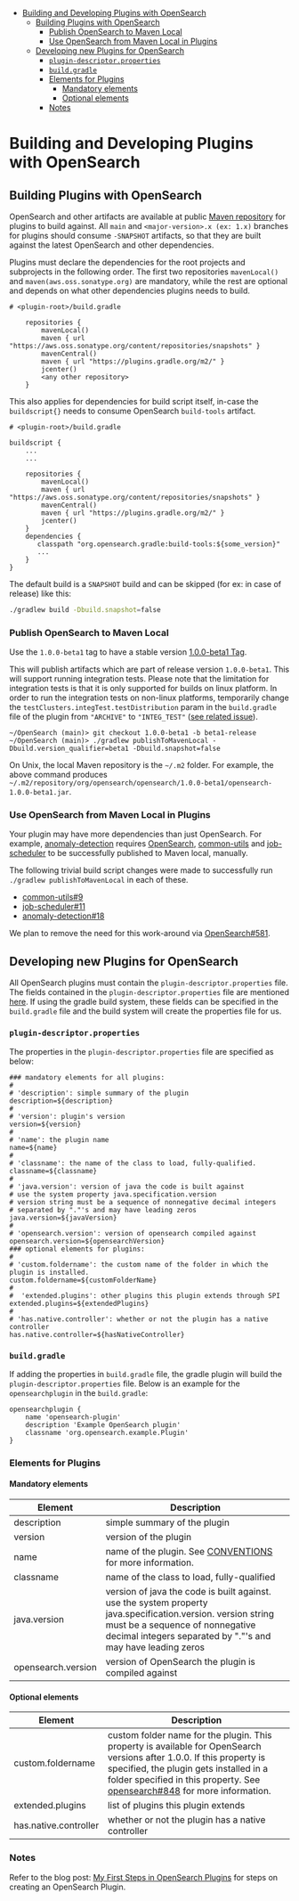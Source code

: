 - [Building and Developing Plugins with OpenSearch](#building-and-developing-plugins-with-opensearch)
  - [Building Plugins with OpenSearch](#building-plugins-with-opensearch)
    - [Publish OpenSearch to Maven Local](#publish-opensearch-to-maven-local)
    - [Use OpenSearch from Maven Local in Plugins](#use-opensearch-from-maven-local-in-plugins)
  - [Developing new Plugins for OpenSearch](#developing-new-plugins-for-opensearch)
    - [`plugin-descriptor.properties`](#plugin-descriptorproperties)
    - [`build.gradle`](#buildgradle)
    - [Elements for Plugins](#elements-for-plugins)
      - [Mandatory elements](#mandatory-elements)
      - [Optional elements](#optional-elements)
    - [Notes](#notes)


# Building and Developing Plugins with OpenSearch

## Building Plugins with OpenSearch

OpenSearch and other artifacts are available at public [Maven repository](https://aws.oss.sonatype.org/content/repositories/) for plugins to build against. All `main` and `<major-version>.x (ex: 1.x)` branches for plugins should consume `-SNAPSHOT` artifacts, so that they are built against the latest OpenSearch and other dependencies.

Plugins must declare the dependencies for the root projects and subprojects in the following order. The first two repositories `mavenLocal()` and `maven(aws.oss.sonatype.org)` are mandatory, while the rest are optional and depends on what other dependencies plugins needs to build.

```
# <plugin-root>/build.gradle

    repositories {
        mavenLocal()
        maven { url "https://aws.oss.sonatype.org/content/repositories/snapshots" }
        mavenCentral()
        maven { url "https://plugins.gradle.org/m2/" }
        jcenter()
        <any other repository>
    }

```

This also applies for dependencies for build script itself, in-case the `buildscript{}` needs to consume OpenSearch `build-tools` artifact.

```
# <plugin-root>/build.gradle

buildscript {
    ...
    ...
    
    repositories {
        mavenLocal()
        maven { url "https://aws.oss.sonatype.org/content/repositories/snapshots" }
        mavenCentral()
        maven { url "https://plugins.gradle.org/m2/" }
        jcenter()
    }
    dependencies {
       classpath "org.opensearch.gradle:build-tools:${some_version}"
       ...
    }
}
```

The default build is a `SNAPSHOT` build and can be skipped (for ex: in case of release) like this:

```bash
./gradlew build -Dbuild.snapshot=false
```

### Publish OpenSearch to Maven Local

Use the `1.0.0-beta1` tag to have a stable version [1.0.0-beta1 Tag](https://github.com/opensearch-project/OpenSearch/releases/tag/1.0.0-beta1).

This will publish artifacts which are part of release version `1.0.0-beta1`.
This will support running integration tests. Please note that the limitation for integration tests is that it is only supported for builds on linux platform.
In order to run the integration tests on non-linux platforms, temporarily change the `testClusters.integTest.testDistribution` param in the `build.gradle` file of the plugin from `"ARCHIVE"` to `"INTEG_TEST"` ([see related issue](https://github.com/opensearch-project/opensearch-plugins/issues/40)).

```
~/OpenSearch (main)> git checkout 1.0.0-beta1 -b beta1-release
~/OpenSearch (main)> ./gradlew publishToMavenLocal -Dbuild.version_qualifier=beta1 -Dbuild.snapshot=false
```

On Unix, the local Maven repository is the `~/.m2` folder. For example, the above command produces `~/.m2/repository/org/opensearch/opensearch/1.0.0-beta1/opensearch-1.0.0-beta1.jar`.

### Use OpenSearch from Maven Local in Plugins

Your plugin may have more dependencies than just OpenSearch. For example, [anomaly-detection](https://github.com/opensearch-project/anomaly-detection) requires [OpenSearch](https://github.com/opensearch-project/OpenSearch), [common-utils](https://github.com/opensearch-project/common-utils) and [job-scheduler](https://github.com/opensearch-project/job-scheduler) to be successfully published to Maven local, manually. 

The following trivial build script changes were made to successfully run `./gradlew publishToMavenLocal` in each of these.

* [common-utils#9](https://github.com/opensearch-project/common-utils/pull/9)
* [job-scheduler#11](https://github.com/opensearch-project/job-scheduler/pull/11)
* [anomaly-detection#18](https://github.com/opensearch-project/anomaly-detection/pull/18)

We plan to remove the need for this work-around via [OpenSearch#581](https://github.com/opensearch-project/OpenSearch/issues/581).

## Developing new Plugins for OpenSearch

All OpenSearch plugins must contain the `plugin-descriptor.properties` file. The fields contained in the `plugin-descriptor.properties` file are mentioned [here](https://github.com/opensearch-project/OpenSearch/blob/main/buildSrc/src/main/resources/plugin-descriptor.properties). If using the gradle build system, these fields can be specified in the `build.gradle` file and the build system will create the properties file for us.

### `plugin-descriptor.properties`

The properties in the `plugin-descriptor.properties` file are specified as below:

```
### mandatory elements for all plugins:
#
# 'description': simple summary of the plugin
description=${description}
#
# 'version': plugin's version
version=${version}
#
# 'name': the plugin name
name=${name}
#
# 'classname': the name of the class to load, fully-qualified.
classname=${classname}
#
# 'java.version': version of java the code is built against
# use the system property java.specification.version
# version string must be a sequence of nonnegative decimal integers
# separated by "."'s and may have leading zeros
java.version=${javaVersion}
#
# 'opensearch.version': version of opensearch compiled against
opensearch.version=${opensearchVersion}
### optional elements for plugins:
#
# 'custom.foldername': the custom name of the folder in which the plugin is installed.
custom.foldername=${customFolderName}
#
#  'extended.plugins': other plugins this plugin extends through SPI
extended.plugins=${extendedPlugins}
#
# 'has.native.controller': whether or not the plugin has a native controller
has.native.controller=${hasNativeController}
```

### `build.gradle`

If adding the properties in `build.gradle` file, the gradle plugin will build the `plugin-descriptor.properties` file. Below is an example for the `opensearchplugin` in the `build.gradle`:

```
opensearchplugin {
    name 'opensearch-plugin'
    description 'Example OpenSearch plugin'
    classname 'org.opensearch.example.Plugin'
}
```

### Elements for Plugins

#### Mandatory elements

| Element | Description |
| --- | --- |
| description | simple summary of the plugin |
| version | version of the plugin |
| name | name of the plugin. See [CONVENTIONS](./CONVENTIONS.md#plugin-naming-conventions) for more information. |
| classname | name of the class to load, fully-qualified |
| java.version | version of java the code is built against. use the system property java.specification.version. version string must be a sequence of nonnegative decimal integers separated by "."'s and may have leading zeros |
| opensearch.version | version of OpenSearch the plugin is compiled against |

#### Optional elements

| Element | Description |
| --- | --- |
| custom.foldername | custom folder name for the plugin. This property is available for OpenSearch versions after 1.0.0. If this property is specified, the plugin gets installed in a folder specified in this property. See [opensearch#848](https://github.com/opensearch-project/OpenSearch/pull/848) for more information. |
| extended.plugins | list of plugins this plugin extends |
| has.native.controller | whether or not the plugin has a native controller |

### Notes

Refer to the blog post: [My First Steps in OpenSearch Plugins](https://logz.io/blog/opensearch-plugins/) for steps on creating an OpenSearch Plugin.
